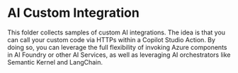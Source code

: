 # AI Custom Integration

This folder collects samples of custom AI integrations. The idea is that you can call your custom code via HTTPs within a Copilot Studio Action. By doing so, you can leverage the full flexibility of invoking Azure components in AI Foundry or other AI Services, as well as leveraging AI orchestrators like Semantic Kernel and LangChain.